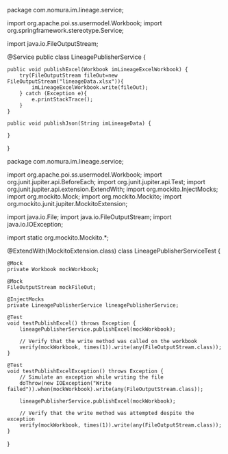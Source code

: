 package com.nomura.im.lineage.service;

import org.apache.poi.ss.usermodel.Workbook;
import org.springframework.stereotype.Service;

import java.io.FileOutputStream;

@Service
public class LineagePublisherService {

	public void publishExcel(Workbook imLineageExcelWorkbook) {
		try(FileOutputStream fileOut=new FileOutputStream("lineageData.xlsx")){
			imLineageExcelWorkbook.write(fileOut);
		} catch (Exception e){
			e.printStackTrace();
		}
	}
	
	public void publishJson(String imLineageData) {
		
	}
}



package com.nomura.im.lineage.service;

import org.apache.poi.ss.usermodel.Workbook;
import org.junit.jupiter.api.BeforeEach;
import org.junit.jupiter.api.Test;
import org.junit.jupiter.api.extension.ExtendWith;
import org.mockito.InjectMocks;
import org.mockito.Mock;
import org.mockito.Mockito;
import org.mockito.junit.jupiter.MockitoExtension;

import java.io.File;
import java.io.FileOutputStream;
import java.io.IOException;

import static org.mockito.Mockito.*;

@ExtendWith(MockitoExtension.class)
class LineagePublisherServiceTest {

    @Mock
    private Workbook mockWorkbook;

    @Mock
    FileOutputStream mockFileOut;

    @InjectMocks
    private LineagePublisherService lineagePublisherService;

    @Test
    void testPublishExcel() throws Exception {
        lineagePublisherService.publishExcel(mockWorkbook);

        // Verify that the write method was called on the workbook
        verify(mockWorkbook, times(1)).write(any(FileOutputStream.class));
    }

    @Test
    void testPublishExcelException() throws Exception {
        // Simulate an exception while writing the file
        doThrow(new IOException("Write failed")).when(mockWorkbook).write(any(FileOutputStream.class));

        lineagePublisherService.publishExcel(mockWorkbook);

        // Verify that the write method was attempted despite the exception
        verify(mockWorkbook, times(1)).write(any(FileOutputStream.class));
    }
}
